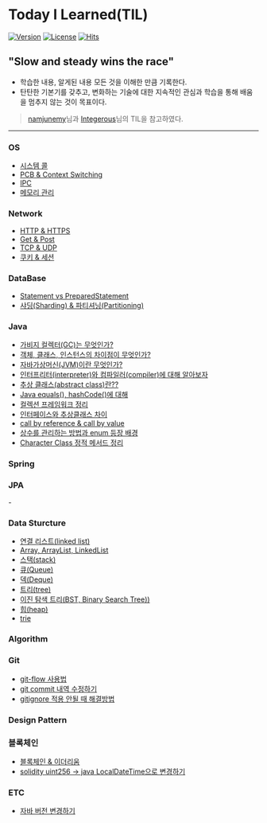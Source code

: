 # Today I Learned(TIL)
[![Version](https://img.shields.io/badge/version-2020.04.16-red.svg)](./CHANGELOG)  [![License](https://img.shields.io/github/license/mashape/apistatus.svg)](./LICENSE)  [![Hits](https://hits.seeyoufarm.com/api/count/incr/badge.svg?url=https://github.com/hanull/TIL)](https://hits.seeyoufarm.com/)

## "Slow and steady wins the race"
- 학습한 내용, 알게된 내용 모든 것을 이해한 만큼 기록한다.
- 탄탄한 기본기를 갖추고, 변화하는 기술에 대한 지속적인 관심과 학습을 통해 배움을 멈추지 않는 것이 목표이다.

> [namjunemy](https://github.com/namjunemy/TIL)님과 [Integerous](https://github.com/Integerous/TIL)님의 TIL을 참고하였다.

<hr>

### OS
- [시스템 콜](https://github.com/hanull/TIL/blob/master/Operating%20System/%EC%8B%9C%EC%8A%A4%ED%85%9C%EC%BD%9C.md)
- [PCB & Context Switching](https://github.com/hanull/TIL/blob/master/Operating%20System/PCB%20%26%20Context%20Switching.md)
- [IPC](https://github.com/hanull/TIL/blob/master/Operating%20System/IPC.md)
- [메모리 관리]()

### Network
- [HTTP & HTTPS](https://github.com/hanull/TIL/blob/master/Network/http%20%26%20https.md)
- [Get & Post](https://github.com/hanull/TIL/blob/master/Network/Get%26Post.md)
- [TCP & UDP](https://github.com/hanull/TIL/blob/master/Network/TCP%26UDP.md)
- [쿠키 & 세션](https://github.com/hanull/TIL/blob/master/Network/%EC%BF%A0%ED%82%A4%20%26%20%EC%84%B8%EC%85%98.md)

### DataBase
- [Statement vs PreparedStatement](https://github.com/hanull/TIL/blob/master/Database/Statement%20vs%20PreparedStatement.md)
- [샤딩(Sharding) & 파티셔닝(Partitioning)](https://github.com/hanull/TIL/blob/master/Database/%EC%83%A4%EB%94%A9%20%26%20%ED%8C%8C%ED%8B%B0%EC%85%94%EB%8B%9D.md)

### Java
- [가비지 컬렉터(GC)는 무엇인가?](https://github.com/hanull/TIL/blob/master/Java/garbage-collector.md)
- [객체, 클래스, 인스턴스의 차이점이 무엇인가?](https://github.com/hanull/TIL/blob/master/Java/Object-Class-Instance.md)
- [자바가상머신(JVM)이란 무엇인가?](https://github.com/hanull/TIL/blob/master/Java/jvm.md)
- [인터프리터(interpreter)와 컴파일러(compiler)에 대해 알아보자](https://github.com/hanull/TIL/blob/master/Java/compiler-interpreter.md)
- [추상 클래스(abstract class)란??](https://github.com/hanull/TIL/blob/master/Java/abstract-class.md)
- [Java equals(),  hashCode()에 대해](https://github.com/hanull/TIL/blob/master/Java/equals-hashcode.md)
- [컬렉션 프레임워크 정리](https://github.com/hanull/TIL/blob/master/Java/%EC%BB%AC%EB%A0%89%EC%85%98%20%ED%94%84%EB%A0%88%EC%9E%84%EC%9B%8C%ED%81%AC.md)
- [인터페이스와 추상클래스 차이](https://github.com/hanull/TIL/blob/master/Java/%EC%9D%B8%ED%84%B0%ED%8E%98%EC%9D%B4%EC%8A%A4%EC%99%80%20%EC%B6%94%EC%83%81%ED%81%B4%EB%9E%98%EC%8A%A4%EC%9D%98%20%EC%B0%A8%EC%9D%B4.md)
- [call by reference & call by value](https://github.com/hanull/TIL/blob/master/Java/Call%20by%20Reference%EC%99%80%20Call%20by%20Value%20%EC%B0%A8%EC%9D%B4.md)
- [상수를 관리하는 방법과 enum 등장 배경](https://github.com/hanull/TIL/blob/master/Java/%EC%83%81%EC%88%98%EB%A5%BC%20%EA%B4%80%EB%A6%AC%ED%95%98%EB%8A%94%20%EB%B0%A9%EB%B2%95%EA%B3%BC%20enum%20%EB%93%B1%EC%9E%A5%20%EB%B0%B0%EA%B2%BD.md)
- [Character Class 정적 메서드 정리](https://github.com/hanull/TIL/blob/master/Java/Character%20%ED%81%B4%EB%9E%98%EC%8A%A4%20%EC%A0%95%EC%A0%81%20%EB%A9%94%EC%84%9C%EB%93%9C.md)

### Spring

### JPA
-[](https://github.com/hanull/TIL/blob/master/JPA/JPA%20%EC%97%B0%EA%B4%80%20%EA%B4%80%EA%B3%84%20%EB%A7%A4%ED%95%91.md)

### Data Sturcture
- [연결 리스트(linked list)](https://github.com/hanull/TIL/blob/master/DataStructure/linked-list.md)
- [Array, ArrayList, LinkedList](https://github.com/hanull/TIL/blob/master/DataStructure/Array-ArrayList-LinkedList.md)
- [스택(stack)](https://github.com/hanull/TIL/blob/master/DataStructure/stack.md)
- [큐(Queue)](https://github.com/hanull/TIL/blob/master/DataStructure/Queue.md)
- [덱(Deque)](https://github.com/hanull/TIL/blob/master/DataStructure/deque.md)
- [트리(tree)](https://github.com/hanull/TIL/blob/master/DataStructure/tree.md)
- [이진 탐색 트리(BST, Binary Search Tree))](https://github.com/hanull/TIL/blob/master/DataStructure/BST.md)
- [힙(heap)](https://github.com/hanull/TIL/blob/master/DataStructure/heap.md)
- [trie](https://github.com/hanull/TIL/blob/master/DataStructure/trie.md)


### Algorithm

### Git
- [git-flow 사용법](https://github.com/hanull/TIL/blob/master/git/git-flow%20%EC%82%AC%EC%9A%A9%EB%B2%95.md)
- [git commit 내역 수정하기](https://github.com/hanull/TIL/blob/master/git/git%20commit%20%EB%82%B4%EC%97%AD%20%EC%88%98%EC%A0%95%ED%95%98%EA%B8%B0.md)
- [gitignore 적용 안될 때 해결방법](https://github.com/hanull/TIL/blob/master/git/gitignore%20%EC%A0%81%EC%9A%A9%EC%9D%B4%20%EC%95%88%EB%90%A0%20%EB%95%8C.md)


### Design Pattern


### 블록체인
- [블록체인 & 이더리움](https://github.com/hanull/TIL/blob/master/blockchain/%EB%B8%94%EB%A1%9D%EC%B2%B4%EC%9D%B8%20%26%20%EC%9D%B4%EB%8D%94%EB%A6%AC%EC%9B%80.md)
- [solidity uint256 -> java LocalDateTime으로 변경하기](https://github.com/hanull/TIL/blob/master/blockchain/solidity%20uint%20%ED%83%80%EC%9E%85%EC%9D%84%20java%20LocalDateTime%EC%9C%BC%EB%A1%9C%20%EB%B3%80%EA%B2%BD.md)
### ETC
- [자바 버전 변경하기](https://github.com/hanull/TIL/blob/master/ETC/%EC%9E%90%EB%B0%94%20%EB%B2%84%EC%A0%84%20%EB%B3%80%EA%B2%BD%ED%95%98%EA%B8%B0.md)